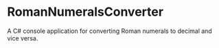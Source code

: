 # RomanNumeralsConverter
A C# console application for converting Roman numerals to decimal and vice versa.
